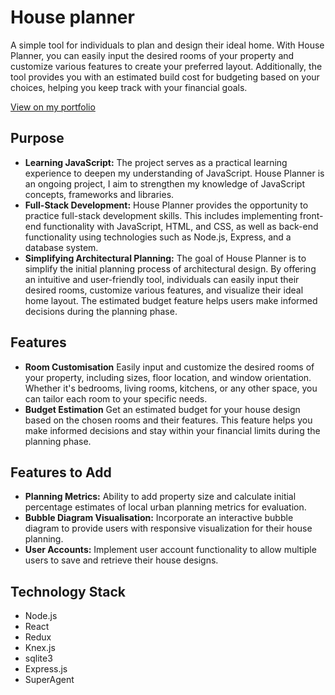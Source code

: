 # House planner
A simple tool for individuals to plan and design their ideal home. With House Planner, you can easily input the desired rooms of your property and customize various features to create your preferred layout. Additionally, the tool provides you with an estimated build cost for budgeting based on your choices, helping you keep track with your financial goals.

[View on my portfolio](https://eq-hong.github.io/portfolio/houseplanner "House Planner")

## Purpose
  * **Learning JavaScript:** The project serves as a practical learning experience to deepen my understanding of JavaScript. House Planner is an ongoing project, I aim to strengthen my knowledge of JavaScript concepts, frameworks and libraries.
  * **Full-Stack Development:** House Planner provides the opportunity to practice full-stack development skills. This includes implementing front-end functionality with JavaScript, HTML, and CSS, as well as back-end functionality using technologies such as Node.js, Express, and a database system.
  * **Simplifying Architectural Planning:** The goal of House Planner is to simplify the initial planning process of architectural design. By offering an intuitive and user-friendly tool, individuals can easily input their desired rooms, customize various features, and visualize their ideal home layout. The estimated budget feature helps users make informed decisions during the planning phase.

## Features
  * **Room Customisation** Easily input and customize the desired rooms of your property, including sizes, floor location, and window orientation. Whether it's bedrooms, living rooms, kitchens, or any other space, you can tailor each room to your specific needs.
  * **Budget Estimation** Get an estimated budget for your house design based on the chosen rooms and their features. This feature helps you make informed decisions and stay within your financial limits during the planning phase.

## Features to Add
  * **Planning Metrics:** Ability to add property size and calculate initial percentage estimates of local urban planning metrics for evaluation.
  * **Bubble Diagram Visualisation:** Incorporate an interactive bubble diagram to provide users with responsive visualization for their house planning.
  * **User Accounts:** Implement user account functionality to allow multiple users to save and retrieve their house designs.

## Technology Stack
  * Node.js
  * React
  * Redux
  * Knex.js
  * sqlite3
  * Express.js
  * SuperAgent
